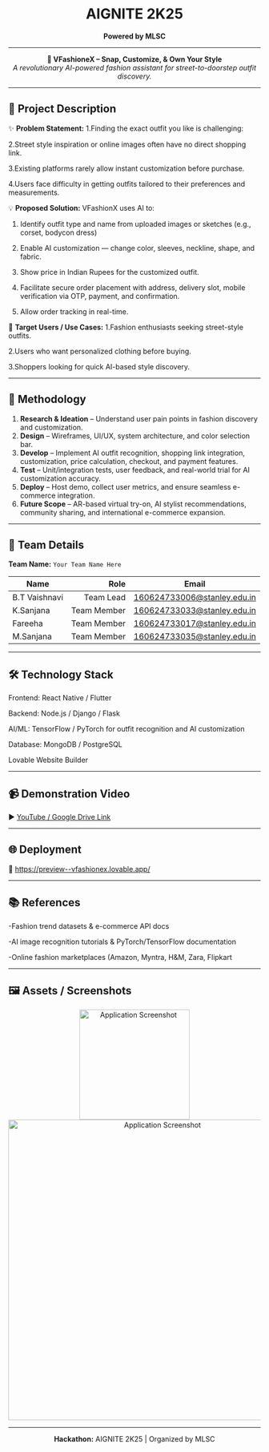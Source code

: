 <!-- AIGNITE Banner (centered) -->
<div align="center">
  <h1> AIGNITE 2K25</h1>
  <p><strong>Powered by MLSC</strong></p>
</div>

---

<p align="center">
  <strong>🚀 
VFashioneX – Snap, Customize, & Own Your Style
</strong><br/>
  <em>A revolutionary AI-powered fashion assistant for street-to-doorstep outfit discovery.

</em>
</p>

---

## 📖 Project Description
✨ **Problem Statement:** 
1.Finding the exact outfit you like is challenging:

2.Street style inspiration or online images often have no direct shopping link.

3.Existing platforms rarely allow instant customization before purchase.

4.Users face difficulty in getting outfits tailored to their preferences and measurements.

 
💡 **Proposed Solution:** VFashionX uses AI to:

1. Identify outfit type and name from uploaded images or sketches (e.g., corset, bodycon dress)


2. Enable AI customization — change color, sleeves, neckline, shape, and fabric.


3. Show price in Indian Rupees for the customized outfit.


4. Facilitate secure order placement with address, delivery slot, mobile verification via OTP, payment, and confirmation.
   

5. Allow order tracking in real-time.

 
🎯 **Target Users / Use Cases:** 
1.Fashion enthusiasts seeking street-style outfits.

2.Users who want personalized clothing before buying.

3.Shoppers looking for quick AI-based style discovery.



---

## 🔬 Methodology
1. **Research & Ideation** – Understand user pain points in fashion discovery and customization.  
2. **Design** – Wireframes, UI/UX, system architecture, and color selection bar. 
3. **Develop** – Implement AI outfit recognition, shopping link integration, customization, price calculation, checkout, and payment features. 
4. **Test** – Unit/integration tests, user feedback, and real-world trial for AI customization accuracy.  
5. **Deploy** – Host demo, collect user metrics, and ensure seamless e-commerce integration.
6. **Future Scope** – AR-based virtual try-on, AI stylist recommendations, community sharing, and international e-commerce expansion.


---

## 👥 Team Details
**Team Name:** `Your Team Name Here`

| Name | Role | Email |
|---|---:|---|
| B.T Vaishnavi| Team Lead | 160624733006@stanley.edu.in |
| K.Sanjana | Team Member| 160624733033@stanley.edu.in |
| Fareeha | Team Member | 160624733017@stanley.edu.in |(Optional)
| M.Sanjana | Team Member | 160624733035@stanley.edu.in |(Optional)

---

## 🛠️ Technology Stack
Frontend: React Native / Flutter

Backend: Node.js / Django / Flask

AI/ML: TensorFlow / PyTorch for outfit recognition and AI customization

Database: MongoDB / PostgreSQL

Lovable Website Builder 

---

## 📹 Demonstration Video
▶️ [YouTube / Google Drive Link](#)

---

## 🌐 Deployment
🔗 https://preview--vfashionex.lovable.app/

---

## 📚 References
-Fashion trend datasets & e-commerce API docs

-AI image recognition tutorials & PyTorch/TensorFlow documentation

-Online fashion marketplaces (Amazon, Myntra, H&M, Zara, Flipkart

---

## 🖼️ Assets / Screenshots
<p align="center">
  <img src="assets/Homepage.png" alt="Application Screenshot" width="220" /><br/>
  <img src="assets/upload.png" alt="Application Screenshot" width="600" />
</p>

---

<p align="center">
  <b>Hackathon:</b> AIGNITE 2K25 | Organized by MLSC<br/>
</p>

